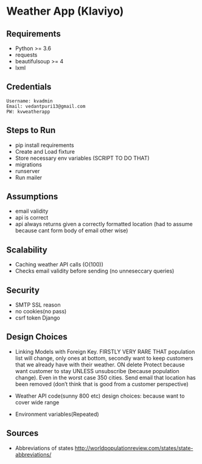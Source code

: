 # Weather App (Klaviyo)

## Requirements
- Python >= 3.6
- requests
- beautifulsoup >= 4
- lxml

## Credentials
```
Username: kvadmin
Email: vedantpuri13@gmail.com
PW: kvweatherapp
```

## Steps to Run
- pip install requirements
- Create and Load fixture
- Store necessary env variables (SCRIPT TO DO THAT)
- migrations
- runserver
- Run mailer

## Assumptions
- email validity
- api is correct
- api always returns given a correctly formatted location (had to assume because cant form body of email other wise)


## Scalability
- Caching weather API calls (O(100))
- Checks email validity before sending (no unneseccary queries)


## Security
- SMTP SSL reason
- no cookies(no pass)
- csrf token Django

## Design Choices
- Linking Models with Foreign Key. FIRSTLY VERY RARE THAT population list will change, only ones at bottom, secondly want to keep customers that we already have with their weather. ON delete Protect because want customer to stay UNLESS unsubscribe (because population change). Even in the worst case 350 cities. Send email that location has been removed (don’t think that is good from a customer perspective)

- Weather API code(sunny 800 etc) design choices: because want to cover wide range

- Environment variables(Repeated)

## Sources
- Abbreviations of states http://worldpopulationreview.com/states/state-abbreviations/

